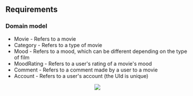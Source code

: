 
## Requirements

### Domain model

- Movie - Refers to a movie
- Category - Refers to a type of movie
- Mood - Refers to a mood, which can be different depending on the type of film
- MoodRating - Refers to a user's rating of a movie's mood
- Comment - Refers to a comment made by a user to a movie
- Account - Refers to a user's account (the UId is unique)
 <p align="center" justify="center">
  <img src=https://user-images.githubusercontent.com/114681434/225255389-d1173306-7e54-44f2-9b32-d08de17c0a6c.png>
</p>
